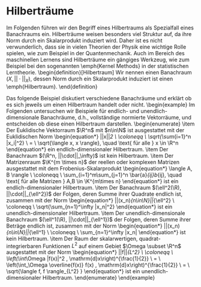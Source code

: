 # Hilberträume

Im Folgenden führen wir den Begriff eines Hilbertraums als Spezialfall eines Banachraums ein.
Hilberträume weisen besonders viel Struktur auf, da ihre Norm durch ein Skalarprodukt induziert wird.
Daher ist es nicht verwunderlich, dass sie in vielen Theorien der Physik eine wichtige Rolle spielen, wie zum Beispiel in der Quantenmechanik.
Auch im Bereich des maschinellen Lernens sind Hilberträume ein gängiges Werkzeug, wie zum Beispiel bei den sogenannten \emph{Kernel Methods} in der statistischen Lerntheorie.
\begin{definition}[Hilbertraum]
Wir nennen einen Banachraum $(X, ||\cdot||_X)$, dessen Norm durch ein Skalarprodukt induziert ist einen \emph{Hilbertraum}.
\end{definition}

Das folgende Beispiel diskutiert verschiedene Banachräume und erklärt ob es sich jeweils um einen Hilbertraum handelt oder nicht.
\begin{example}
Im Folgenden untersuchen wir Beispiele für endlich- und unendlich-dimensionale Banachräume, d.h., vollständige normierte Vektorräume, und entscheiden ob diese einen Hilbertraum darstellen.
\begin{enumerate}
\item Der Euklidische Vektorraum $\R^n$ mit $n\in\N$ ist ausgestattet mit der Euklidischen Norm
\begin{equation*}
||x||_2 \ \coloneqq \ \sqrt{\sum_{i=1}^n |x_i|^2} \ = \ \sqrt{\langle x, x \rangle}, \quad \text{ für alle } x \in \R^n
\end{equation*}
ein endlich-dimensionaler Hilbertraum.
\item Der Banachraum $(\R^n, ||\cdot||_\infty)$ ist kein Hilbertraum.
\item Der Matrizenraum $\K^{m \times n}$ der reellen oder komplexen Matrizen ausgestattet mit dem Frobenius-Skalarprodukt
\begin{equation*}
\langle A, B \rangle \ \coloneqq \ \sum_{i=1}^m\sum_{j=1}^n \bar{a}_{ij}b_{ij}, \quad \text{ für alle Matrizen } A,B \in \K^{m\times n}
\end{equation*}
ist ein endlich-dimensionaler Hilbertraum.
\item Der Banachraum $(\ell^2(\R), ||\cdot||_{\ell^2})$ der Folgen, deren Summe ihrer Quadrate endlich ist, zusammen mit der Norm
\begin{equation*}
||(x_n)_{n\in\N}||_{\ell^2} \ \coloneqq \ \sqrt{\sum_{n=1}^\infty |x_n|^2}
\end{equation*}
ist ein unendlich-dimensionaler Hilbertraum.
\item Der unendlich-dimensionale Banachraum $(\ell^1(\R), ||\cdot||_{\ell^1})$ der Folgen, deren Summe ihrer Beträge endlich ist, zusammen mit der Norm
\begin{equation*}
||(x_n)_{n\in\N}||_{\ell^1} \ \coloneqq \ \sum_{n=1}^\infty |x_n|
\end{equation*}
ist kein Hilbertraum.
\item Der Raum der skalarwertigen, quadrat-integrierbaren Funktionen $L^2$ auf einem Gebiet $\Omega \subset \R^n$ ausgestattet mit der Norm
\begin{equation*}
||f||_{L^2} \ \coloneqq \ \left(\int_\Omega |f(x)|^2 \, \mathrm{d}x\right)^{\frac{1}{2}} \ = \ \left(\int_\Omega \overline{f(x)} f(x) \, \mathrm{d}x\right)^{\frac{1}{2}} \ = \ \sqrt{\langle f, f \rangle_{L^2} }
\end{equation*}
ist ein unendlich-dimensionaler Hilbertraum.
\end{enumerate}
\end{example}
